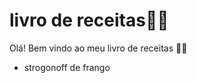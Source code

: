 # livro de receitas:man_cook: #

Olá! Bem vindo ao meu livro de receitas :woman_cook:

- strogonoff de frango

  
